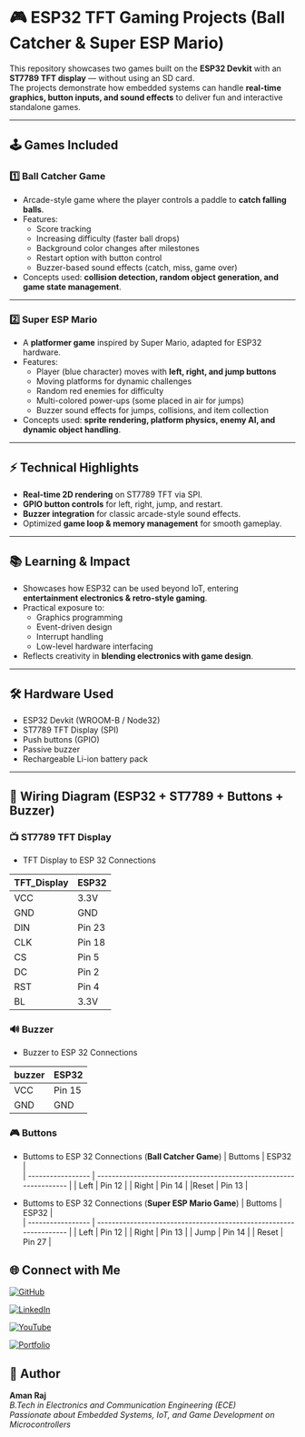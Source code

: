 # 🎮 ESP32 TFT Gaming Projects (Ball Catcher & Super ESP Mario)

This repository showcases two games built on the **ESP32 Devkit** with an **ST7789 TFT display** — without using an SD card.  
The projects demonstrate how embedded systems can handle **real-time graphics, button inputs, and sound effects** to deliver fun and interactive standalone games.  

---

## 🕹️ Games Included

### 1️⃣ Ball Catcher Game
- Arcade-style game where the player controls a paddle to **catch falling balls**.
- Features:
  - Score tracking  
  - Increasing difficulty (faster ball drops)  
  - Background color changes after milestones  
  - Restart option with button control  
  - Buzzer-based sound effects (catch, miss, game over)  
- Concepts used: **collision detection, random object generation, and game state management**.

---

### 2️⃣ Super ESP Mario
- A **platformer game** inspired by Super Mario, adapted for ESP32 hardware.
- Features:
  - Player (blue character) moves with **left, right, and jump buttons**  
  - Moving platforms for dynamic challenges  
  - Random red enemies for difficulty  
  - Multi-colored power-ups (some placed in air for jumps)  
  - Buzzer sound effects for jumps, collisions, and item collection  
- Concepts used: **sprite rendering, platform physics, enemy AI, and dynamic object handling**.

---

## ⚡ Technical Highlights
- **Real-time 2D rendering** on ST7789 TFT via SPI.  
- **GPIO button controls** for left, right, jump, and restart.  
- **Buzzer integration** for classic arcade-style sound effects.  
- Optimized **game loop & memory management** for smooth gameplay.  

---

## 📚 Learning & Impact
- Showcases how ESP32 can be used beyond IoT, entering **entertainment electronics & retro-style gaming**.  
- Practical exposure to:
  - Graphics programming  
  - Event-driven design  
  - Interrupt handling  
  - Low-level hardware interfacing  
- Reflects creativity in **blending electronics with game design**.  

---

## 🛠️ Hardware Used
- ESP32 Devkit (WROOM-B / Node32)  
- ST7789 TFT Display (SPI)  
- Push buttons (GPIO)  
- Passive buzzer  
- Rechargeable Li-ion battery pack  

---

## 🔌 Wiring Diagram (ESP32 + ST7789 + Buttons + Buzzer)

### 📺 ST7789 TFT Display

- TFT Display to ESP 32 Connections

| TFT_Display            | ESP32                                                                |  
| ----------------- | ------------------------------------------------------------------ |
  |   VCC | 3.3V |
| GND | GND |
|DIN |   Pin 23 |
|CLK| Pin 18  |
|   CS |  Pin 5|
| DC |  Pin 2|
|RST |Pin 4 |
|BL| 3.3V |


### 🔊 Buzzer

- Buzzer to ESP 32 Connections
  
| buzzer            | ESP32                                                                |  
| ----------------- | ------------------------------------------------------------------ |
  |   VCC | Pin 15 |
| GND | GND |



### 🎮 Buttons


- Buttoms to ESP 32 Connections (**Ball Catcher Game**)
| Buttoms           | ESP32                                                                |  
| ----------------- | ------------------------------------------------------------------ |
  |  Left  | Pin 12 |
| Right | Pin 14 |
|Reset  | Pin 13    |

- Buttoms to ESP 32 Connections (**Super ESP Mario Game**)
| Buttoms           | ESP32                                                                |  
| ----------------- | ------------------------------------------------------------------ |
  |  Left  | Pin 12 |
| Right | Pin 13 |
| Jump  | Pin 14 |
| Reset  | Pin 27    |


## 🌐 Connect with Me

[![GitHub](https://img.shields.io/badge/GitHub-000000?style=for-the-badge&logo=github&logoColor=white)](https://github.com/07-vijayraj)

[![LinkedIn](https://img.shields.io/badge/LinkedIn-0077B5?style=for-the-badge&logo=linkedin&logoColor=white)](https://linkedin.com/in/vijay-raj-a6aa95163)

[![YouTube](https://img.shields.io/badge/YouTube-FF0000?style=for-the-badge&logo=youtube&logoColor=white)](https://youtu.be/y6UMaMx-1bU)

[![Portfolio](https://img.shields.io/badge/Portfolio-FF6F00?style=for-the-badge&logo=firefox&logoColor=white)](https://your-portfolio-link.com)



## 🙌 Author

**Aman Raj**  
_B.Tech in Electronics and Communication Engineering (ECE)_  
_Passionate about Embedded Systems, IoT, and Game Development on Microcontrollers_  

